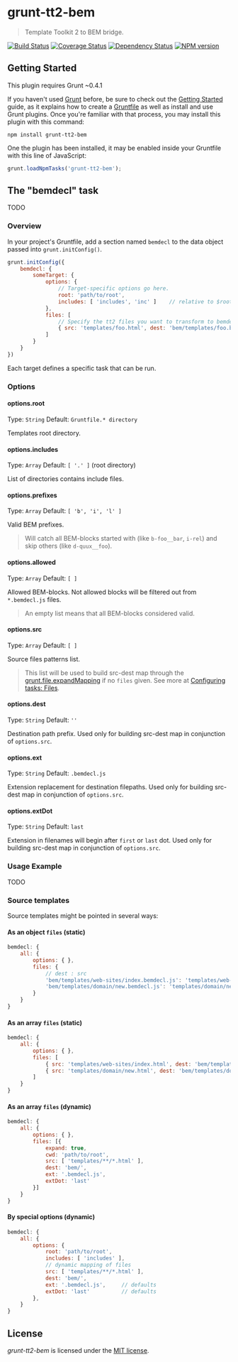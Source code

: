 grunt-tt2-bem
=============

> Template Toolkit 2 to BEM bridge.

[![Build Status](https://travis-ci.org/Wu-Wu/grunt-tt2-bem.svg?branch=master)](https://travis-ci.org/Wu-Wu/grunt-tt2-bem)
[![Coverage Status](https://img.shields.io/coveralls/Wu-Wu/grunt-tt2-bem.svg)](https://coveralls.io/r/Wu-Wu/grunt-tt2-bem?branch=master)
[![Dependency Status](https://david-dm.org/Wu-Wu/grunt-tt2-bem.svg)](https://david-dm.org/Wu-Wu/grunt-tt2-bem)
[![NPM version](https://badge.fury.io/js/grunt-tt2-bem.svg)](http://badge.fury.io/js/grunt-tt2-bem)

## Getting Started

This plugin requires Grunt ~0.4.1

If you haven't used [Grunt](http://gruntjs.com/) before, be sure to check out the [Getting Started](http://gruntjs.com/getting-started) guide, as it explains how to create a [Gruntfile](http://gruntjs.com/sample-gruntfile) as well as install and use Grunt plugins. Once you're familiar with that process, you may install this plugin with this command:

```shell
npm install grunt-tt2-bem
```

One the plugin has been installed, it may be enabled inside your Gruntfile with this line of JavaScript:

```js
grunt.loadNpmTasks('grunt-tt2-bem');
```

## The "bemdecl" task

TODO

### Overview

In your project's Gruntfile, add a section named `bemdecl` to the data object passed into `grunt.initConfig()`.

```js
grunt.initConfig({
    bemdecl: {
        someTarget: {
            options: {
                // Target-specific options go here.
                root: 'path/to/root',
                includes: [ 'includes', 'inc' ]    // relative to $root
            },
            files: [
                // Specify the tt2 files you want to transform to bemdecl.
                { src: 'templates/foo.html', dest: 'bem/templates/foo.bemdecl.js' }
            ]
        }
    }
})
```

Each target defines a specific task that can be run.

### Options

#### options.root

Type: `String`
Default: `Gruntfile.* directory`

Templates root directory.

#### options.includes

Type: `Array`
Default: `[ '.' ]` (root directory)

List of directories contains include files.

#### options.prefixes

Type: `Array`
Default: `[ 'b', 'i', 'l' ]`

Valid BEM prefixes.

> Will catch all BEM-blocks started with (like `b-foo__bar`, `i-rel`) and skip others (like `d-quux__foo`).

#### options.allowed

Type: `Array`
Default: `[ ]`

Allowed BEM-blocks. Not allowed blocks will be filtered out from `*.bemdecl.js` files.

> An empty list means that all BEM-blocks considered valid.

#### options.src

Type: `Array`
Default: `[ ]`

Source files patterns list.

> This list will be used to build src-dest map through the [grunt.file.expandMapping](http://gruntjs.com/api/grunt.file#grunt.file.expandmapping) if no `files` given.
See more at [Configuring tasks: Files](http://gruntjs.com/configuring-tasks#files).

#### options.dest

Type: `String`
Default: `''`

Destination path prefix. Used only for building src-dest map in conjunction of `options.src`.

#### options.ext

Type: `String`
Default: `.bemdecl.js`

Extension replacement for destination filepaths. Used only for building src-dest map in conjunction of `options.src`.

#### options.extDot

Type: `String`
Default: `last`

Extension in filenames will begin after `first` or `last` dot. Used only for building src-dest map in conjunction of `options.src`.

### Usage Example

TODO

### Source templates

Source templates might be pointed in several ways:

#### As an object `files` (static)

```js
bemdecl: {
    all: {
        options: { },
        files: {
            // dest : src
            'bem/templates/web-sites/index.bemdecl.js': 'templates/web-sites/index.html',
            'bem/templates/domain/new.bemdecl.js': 'templates/domain/new.html'
        }
    }
}
```

#### As an array `files` (static)

```js
bemdecl: {
    all: {
        options: { },
        files: [
            { src: 'templates/web-sites/index.html', dest: 'bem/templates/web-sites/index.bemdecl.js' },
            { src: 'templates/domain/new.html', dest: 'bem/templates/domain/new.bemdecl.js' }
        ]
    }
}
```

#### As an array `files` (dynamic)

```js
bemdecl: {
    all: {
        options: { },
        files: [{
            expand: true,
            cwd: 'path/to/root',
            src: [ 'templates/**/*.html' ],
            dest: 'bem/',
            ext: '.bemdecl.js',
            extDot: 'last'
        }]
    }
}
```

#### By special options (dynamic)

```js
bemdecl: {
    all: {
        options: {
            root: 'path/to/root',
            includes: [ 'includes' ],
            // dynamic mapping of files
            src: [ 'templates/**/*.html' ],
            dest: 'bem/',
            ext: '.bemdecl.js',     // defaults
            extDot: 'last'          // defaults
        },
    }
}
```



## License
_grunt-tt2-bem_ is licensed under the [MIT license][].

[MIT license]: http://www.tldrlegal.com/license/mit-license
